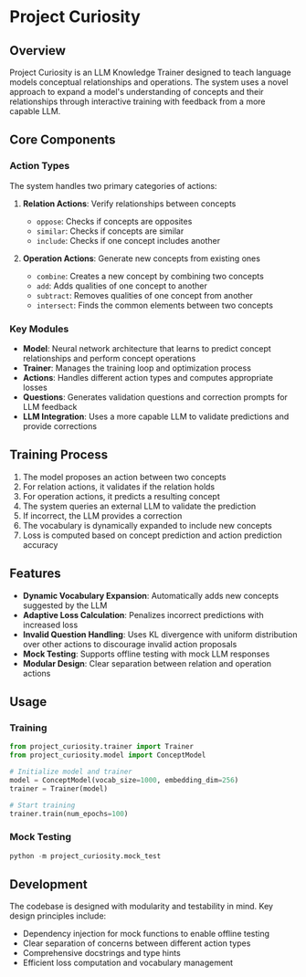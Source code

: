 # Project Curiosity

## Overview

Project Curiosity is an LLM Knowledge Trainer designed to teach language models conceptual relationships and operations. The system uses a novel approach to expand a model's understanding of concepts and their relationships through interactive training with feedback from a more capable LLM.

## Core Components

### Action Types

The system handles two primary categories of actions:

1. **Relation Actions**: Verify relationships between concepts
   - `oppose`: Checks if concepts are opposites
   - `similar`: Checks if concepts are similar
   - `include`: Checks if one concept includes another

2. **Operation Actions**: Generate new concepts from existing ones
   - `combine`: Creates a new concept by combining two concepts
   - `add`: Adds qualities of one concept to another
   - `subtract`: Removes qualities of one concept from another
   - `intersect`: Finds the common elements between two concepts

### Key Modules

- **Model**: Neural network architecture that learns to predict concept relationships and perform concept operations
- **Trainer**: Manages the training loop and optimization process
- **Actions**: Handles different action types and computes appropriate losses
- **Questions**: Generates validation questions and correction prompts for LLM feedback
- **LLM Integration**: Uses a more capable LLM to validate predictions and provide corrections

## Training Process

1. The model proposes an action between two concepts
2. For relation actions, it validates if the relation holds
3. For operation actions, it predicts a resulting concept
4. The system queries an external LLM to validate the prediction
5. If incorrect, the LLM provides a correction
6. The vocabulary is dynamically expanded to include new concepts
7. Loss is computed based on concept prediction and action prediction accuracy

## Features

- **Dynamic Vocabulary Expansion**: Automatically adds new concepts suggested by the LLM
- **Adaptive Loss Calculation**: Penalizes incorrect predictions with increased loss
- **Invalid Question Handling**: Uses KL divergence with uniform distribution over other actions to discourage invalid action proposals
- **Mock Testing**: Supports offline testing with mock LLM responses
- **Modular Design**: Clear separation between relation and operation actions

## Usage

### Training

```python
from project_curiosity.trainer import Trainer
from project_curiosity.model import ConceptModel

# Initialize model and trainer
model = ConceptModel(vocab_size=1000, embedding_dim=256)
trainer = Trainer(model)

# Start training
trainer.train(num_epochs=100)
```

### Mock Testing

```python
python -m project_curiosity.mock_test
```

## Development

The codebase is designed with modularity and testability in mind. Key design principles include:

- Dependency injection for mock functions to enable offline testing
- Clear separation of concerns between different action types
- Comprehensive docstrings and type hints
- Efficient loss computation and vocabulary management